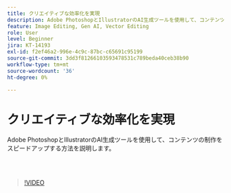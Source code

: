 ```yaml
---
title: クリエイティブな効率化を実現
description: Adobe PhotoshopとIllustratorのAI生成ツールを使用して、コンテンツの制作をスピードアップする方法を説明します
feature: Image Editing, Gen AI, Vector Editing
role: User
level: Beginner
jira: KT-14193
exl-id: f2ef46a2-996e-4c9c-87bc-c65691c95199
source-git-commit: 3dd3f81266103593478531c789beda40ceb38b90
workflow-type: tm+mt
source-wordcount: '36'
ht-degree: 0%

---
```


# クリエイティブな効率化を実現

Adobe PhotoshopとIllustratorのAI生成ツールを使用して、コンテンツの制作をスピードアップする方法を説明します。

<br> 

>[!VIDEO](https://video.tv.adobe.com/v/3425036?quality=12&learn=on&hidetitle=true)
